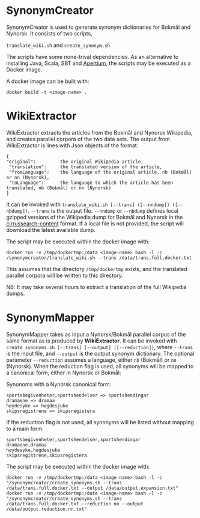 # SynonymCreator

SynonymCreator is used to generate synonym dictionaries for Bokmål and Nynorsk. It consists of two scripts, 

`translate_wiki.sh`
and
`create_synonym.sh`

The scripts have some none-trival dependencies. As an alternative to installing Java, Scala, SBT and [Apertium](https://www.apertium.org/index.eng.html), 
the scripts may be executed as a Docker image. 
 
A docker image can be built with:

    docker build -t <image-name> .
    

# WikiExtractor

WikiExtractor extracts the articles from the Bokmål and Nynorsk Wikipedia, and creates parallel corpora of the two data sets. The output from 
WikiExtractor is lines with Json objects of the format:

```
{
"original":         the original Wikipedia article,
 "translation":     the translated version of the article,
 "fromLanguage":    the language of the original article, nb (Bokmål) or nn (Nynorsk), 
 "toLanguage":      the language to which the article has been translated, nb (Bokmål) or nn (Nynorsk)
}
```

It can be invoked with `translate_wiki.sh [--trans] ([--nndump]) ([--nbdump])`. `--trans` is the output file. `--nndump` or  `--nbdump` defines
local gzipped versions of the Wikipedia dump for Bokmål and Nynorsk in the [cirrussearch-content](https://dumps.wikimedia.org/other/cirrussearch/current/) format.
If a local file is not provided, the script will download the latest available dump.

The script may be executed within the docker image with:
    
    docker run -v /tmp/dockertmp:/data <image-name> bash -l -c /synonymcreator/translate_wiki.sh --trans /data/trans.full.docker.txt

This assumes that the directory `/tmp/dockertmp` exists, and the translated parallel corpora will be written to this directory.

NB: It may take several hours to extract a translation of the full Wikipedia dumps. 

# SynonymMapper

SynonymMapper takes as input a Nynorsk/Bokmål parallel corpus of the same format as is produced by **WikiExtractor**. It can be invoked with
 ` create_synonyms.sh [--trans] [--output] ([--reduction])`, where `--trans` is the input file, and `--output` is the output synonym dictionary. The optional
parameter `--reduction` assumes a language, either `nb` (Bokmål) or `nn` (Nynorsk). When the reduction flag is used, all synonyms will be mapped to a canonical
form, either in Nynorsk or Bokmål: 

Synonoms with a Nynorsk canonical form:

    sportsbegivenheter,sportshendelser => sportshendingar
    dramaene => dramaa
    høydesyke => høgdesjuke
    skipsregistrene => skipsregistera

If the reduction flag is not used, all synonyms will be listed without mapping to a main form.

    sportsbegivenheter,sportshendelser,sportshendingar
    dramaene,dramaa
    høydesyke,høgdesjuke
    skipsregistrene,skipsregistera

The script may be executed within the docker image with:

    docker run -v /tmp/dockertmp:/data <image-name> bash -l -c "/synonymcreator/create_synonyms.sh --trans /data/trans.full.docker.txt --output /data/output.expansion.txt"
    docker run -v /tmp/dockertmp:/data <image-name> bash -l -c "/synonymcreator/create_synonyms.sh --trans /data/trans.full.docker.txt --reduction nn --output /data/output.reduction.nn.txt"
